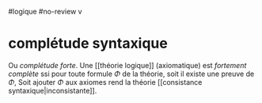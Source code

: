 #logique #no-review v
# complétude syntaxique
Ou _complétude forte_.
Une [[théorie logique]] (axiomatique) est _fortement complète_ ssi pour toute formule $\Phi$ de la théorie, soit il existe une preuve de $\Phi$, Soit ajouter $\Phi$ aux axiomes rend la théorie [[consistance syntaxique|inconsistante]].

